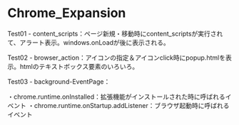 # Chrome_Expansion

Test01 - content_scripts：ページ新規・移動時にcontent_scriptsが実行されて、アラート表示。windows.onLoadが後に表示される。

Test02 - browser_action：アイコンの指定＆アイコンclick時にpopup.htmlを表示。htmlのテキストボックス要素のいろいろ。

Test03 - background-EventPage：

・chrome.runtime.onInstalled：拡張機能がインストールされた時に呼ばれるイベント
・chrome.runtime.onStartup.addListener：ブラウザ起動時に呼ばれるイベント
